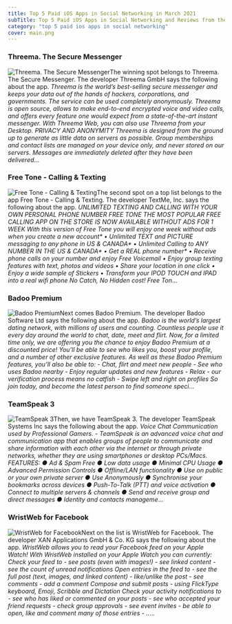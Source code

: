 ```yaml
---
title: Top 5 Paid iOS Apps in Social Networking in March 2021
subTitle: Top 5 Paid iOS Apps in Social Networking and Reviews from the AppStore in March 2021.
category: "top 5 paid ios apps in social networking"
cover: main.png
---
```


### Threema. The Secure Messenger

![Threema. The Secure Messenger](https://is3-ssl.mzstatic.com/image/thumb/Purple114/v4/8d/ff/26/8dff260e-a78b-70e5-f390-d30e108d7455/AppIcon-0-0-1x_U007emarketing-0-0-0-10-0-0-sRGB-0-0-0-GLES2_U002c0-512MB-85-220-0-0.png/100x100bb.png)The winning spot belongs to Threema. The Secure Messenger. The developer Threema GmbH says the following about the app. _Threema is the world’s best-selling secure messenger and keeps your data out of the hands of hackers, corporations, and governments. The service can be used completely anonymously. Threema is open source, allows to make end-to-end encrypted voice and video calls, and offers every feature one would expect from a state-of-the-art instant messenger. With Threema Web, you can also use Threema from your Desktop.  PRIVACY AND ANONYMITY Threema is designed from the ground up to generate as little data on servers as possible. Group memberships and contact lists are managed on your device only, and never stored on our servers. Messages are immediately deleted after they have been delivered_...

### Free Tone - Calling & Texting

![Free Tone - Calling & Texting](https://is4-ssl.mzstatic.com/image/thumb/Purple114/v4/e6/10/f0/e610f086-150e-5df9-7841-f28132303318/AppIcon-0-0-1x_U007emarketing-0-0-0-7-0-0-sRGB-0-0-0-GLES2_U002c0-512MB-85-220-0-0.png/100x100bb.png)The second spot on a top list belongs to the app Free Tone - Calling & Texting. The developer TextMe, Inc. says the following about the app. _UNLIMITED TEXTING AND CALLING WITH YOUR OWN PERSONAL PHONE NUMBER  FREE TONE THE MOST POPULAR FREE CALLING APP ON THE STORE IS NOW AVAILABLE WITHOUT ADS FOR 1 WEEK  With this version of Free Tone you will enjoy one week without ads when you create a new account*  • Unlimited TEXT and PICTURE messaging to any phone in US & CANADA* • Unlimited Calling to ANY NUMBER IN THE US & CANADA* • Get a REAL phone number* • Receive phone calls on your number and enjoy Free Voicemail • Enjoy group texting features with text, photos and videos • Share your location in one click • Enjoy a wide sample of Stickers • Transform your IPOD TOUCH and IPAD into a real wifi phone  No Catch, No Hidden cost!  Free Ton_...

### Badoo Premium

![Badoo Premium](https://is1-ssl.mzstatic.com/image/thumb/Purple114/v4/df/0d/86/df0d86b1-e1fe-b9e0-e7a9-a1642eb2f684/AppIcon-0-0-1x_U007emarketing-0-0-0-7-0-0-sRGB-0-0-0-GLES2_U002c0-512MB-85-220-0-0.png/100x100bb.png)Next comes Badoo Premium. The developer Badoo Software Ltd says the following about the app. _Badoo is the world’s largest dating network, with millions of users and counting. Countless people use it every day around the world to chat, date, meet and flirt. Now, for a limited time only, we are offering you the chance to enjoy Badoo Premium at a discounted price! You’ll be able to see who likes you, boost your profile, and a number of other exclusive features.   As well as these Badoo Premium features, you’ll also be able to:   - Chat, flirt and meet new people  - See who uses Badoo nearby  - Enjoy regular updates and new features  - Relax - our verification process means no catfish  - Swipe left and right on profiles   So join today, and become the latest person to find someone speci_...

### TeamSpeak 3

![TeamSpeak 3](https://is5-ssl.mzstatic.com/image/thumb/Purple124/v4/d3/e0/8f/d3e08fcb-83c2-124d-043a-9bd7e245f603/AppIcon-0-0-1x_U007emarketing-0-0-0-7-0-0-sRGB-0-0-0-GLES2_U002c0-512MB-85-220-0-0.png/100x100bb.png)Then, we have TeamSpeak 3. The developer TeamSpeak Systems Inc says the following about the app. _Voice Chat Communication used by Professional Gamers.     -   TeamSpeak is an advanced voice chat and communication app that enables groups of people to communicate and share information with each other via the internet or through private networks, whether they are using smartphones or desktop PCs/Macs.  FEATURES: ● Ad & Spam Free ● Low data usage ● Minimal CPU Usage ● Advanced Permission Controls ● Offline/LAN functionality ● Use on public or your own private server ● Use Anonymously ● Synchronise your bookmarks across devices ● Push-To-Talk (PTT) and voice activation ● Connect to multiple servers & channels ● Send and receive group and direct messages ● Identity and contacts manageme_...

### WristWeb for Facebook

![WristWeb for Facebook](https://is1-ssl.mzstatic.com/image/thumb/Purple124/v4/34/f0/c2/34f0c2ed-ef5d-7074-749f-482a453c7a59/AppIcon-3-0-0-1x_U007emarketing-0-0-0-10-0-0-sRGB-0-0-0-GLES2_U002c0-512MB-85-220-0-0.png/100x100bb.png)Next on the list is WristWeb for Facebook. The developer XAN Applications GmbH & Co. KG says the following about the app. _WristWeb allows you to read your Facebook feed on your Apple Watch!  With WristWeb installed on your Apple Watch you can currently:  Check your feed to - see posts (even with images!) - see linked content - see the count of unread notifications  Open entries in the feed to - see the full post (text, images, and linked content) - like/unlike the post - see comments - add a comment  Compose and submit posts - using FlickType keyboard, Emoji, Scribble and Dictation  Check your activity notifications to - see who has liked or commented on your posts - see who accepted your friend requests - check group approvals - see event invites - be able to open, like and comment many of those entries - .._...

